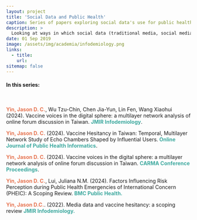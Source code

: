 ```yaml
---
layout: project
title: 'Social Data and Public Health'
caption: Series of papers exploring social data's use for public health (field of infodemiology)
description: >
  Looking at ways in which social data (traditional media, social media) can supplement public health research.
date: 01 Sep 2019
image: /assets/img/academia/infodemiology.png
links:
  - title: 
    url: 
sitemap: false
---
```


<h4>In this series:</h4>
<br>

<span style="color:#E67451; font-weight:bold">Yin, Jason D. C.</span>, Wu Tzu-Chin, Chen Jia-Yun, Lin Fen, Wang Xiaohui (2024). Vaccine voices in the digital sphere: a multilayer network analysis of online forum discussion in Taiwan. <span style="color:#3EA99F; font-weight:bold">JMIR Infodemiology</span>.

<span style="color:#E67451; font-weight:bold">Yin, Jason D. C.</span> (2024). Vaccine Hesitancy in Taiwan: Temporal, Multilayer Network Study of Echo Chambers Shaped by Influential Users.<span style="color:#3EA99F; font-weight:bold"> Online Journal of Public Health Informatics</span>.

<span style="color:#E67451; font-weight:bold">Yin, Jason D. C.</span> (2024). Vaccine voices in the digital sphere: a multilayer network analysis of online forum discussion in Taiwan. <span style="color:#3EA99F; font-weight:bold">CARMA Conference Proceedings</span>.

<span style="color:#E67451; font-weight:bold">Yin, Jason D. C.</span>, Lui, Juliana N.M. (2024). Factors Influencing Risk Perception during Public Health Emergencies of International Concern (PHEIC): A Scoping Review. <span style="color:#3EA99F; font-weight:bold">BMC Public Health.</span>

<span style="color:#E67451; font-weight:bold">Yin, Jason D.C.</span>. (2022). Media data and vaccine hesitancy: a scoping review <span style="color:#3EA99F; font-weight:bold">JMIR Infodemiology.</span>

